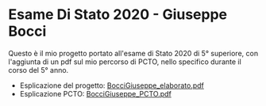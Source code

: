 # Esame Di Stato 2020 - Giuseppe Bocci
Questo è il mio progetto portato all'esame di Stato 2020 di 5° superiore, con l'aggiunta di un pdf sul mio percorso di PCTO, nello specifico durante il corso del 5° anno.

* Esplicazione del progetto: [BocciGiuseppe_elaborato.pdf](./BocciGiuseppe_elaborato.pdf)
* Esplicazione PCTO: [BocciGiuseppe_PCTO.pdf](./BocciGiuseppe_PCTO.pdf)
